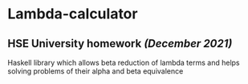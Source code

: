 # Lambda-calculator

## HSE University homework _(December 2021)_

Haskell library which allows beta reduction of lambda terms and helps solving problems of their alpha and beta equivalence
